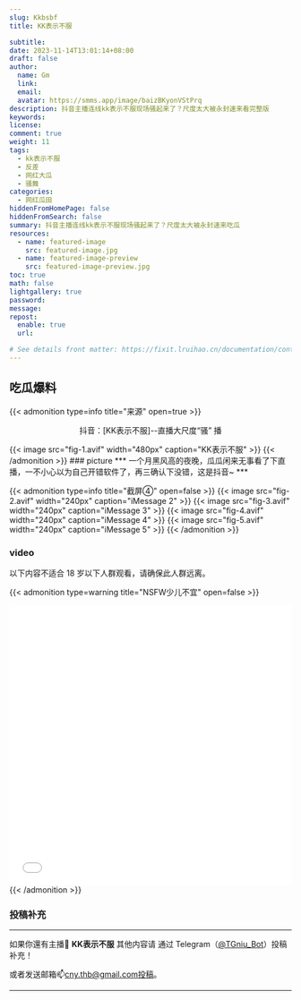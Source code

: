 ```yaml
---
slug: Kkbsbf
title: KK表示不服

subtitle:
date: 2023-11-14T13:01:14+08:00
draft: false  
author:
  name: Gm
  link: 
  email: 
  avatar: https://smms.app/image/baizBKyonVStPrq
description: 抖音主播连线kk表示不服现场骚起来了？尺度太大被永封速来看完整版
keywords:
license:
comment: true
weight: 11
tags:
  - kk表示不服 
  - 反差 
  - 网红大瓜 
  - 骚舞
categories:
  - 网红瓜田
hiddenFromHomePage: false
hiddenFromSearch: false
summary: 抖音主播连线kk表示不服现场骚起来了？尺度太大被永封速来吃瓜
resources:
  - name: featured-image
    src: featured-image.jpg
  - name: featured-image-preview
    src: featured-image-preview.jpg
toc: true
math: false
lightgallery: true
password:
message:
repost:
  enable: true
  url:

# See details front matter: https://fixit.lruihao.cn/documentation/content-management/introduction/#front-matter
---
```

<!--more-->

## 吃瓜爆料

{{< admonition type=info title="来源" open=true >}}

<p align="center">抖音：[KK表示不服]--直播大尺度“骚” 播</p>
{{< image src="fig-1.avif" width="480px" caption="KK表示不服" >}}
{{< /admonition >}}
### picture
***
一个月黑风高的夜晚，瓜瓜闲来无事看了下直播，一不小心以为自己开错软件了，再三确认下没错，这是抖音~
***

{{< admonition type=info title="截屏④" open=false >}}
{{< image src="fig-2.avif" width="240px" caption="iMessage 2" >}}
{{< image src="fig-3.avif" width="240px" caption="iMessage 3" >}}
{{< image src="fig-4.avif" width="240px" caption="iMessage 4" >}}
{{< image src="fig-5.avif" width="240px" caption="iMessage 5" >}}
{{< /admonition >}}

### video
以下内容不适合 18 岁以下人群观看，请确保此人群远离。

{{< admonition type=warning title="NSFW少儿不宜" open=false >}}

<iframe
 height=500 width=100%
 src="1.mp4" border="0"
 frameborder=0 allowfullscreen>
</iframe>
{{< /admonition >}}

### 投稿补充
***
如果你還有主播🧐 **KK表示不服** 其他内容请
通过 Telegram（[@TGniu_Bot](https://t.me/TGniu_Bot)）投稿补充！


或者发送邮箱📫cny.thb@gmail.com投稿。

***